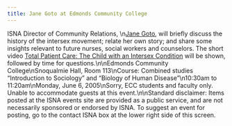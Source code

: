```yaml
---
title: Jane Goto at Edmonds Community College
---
```


<span class="caps">ISNA</span> Director of Community Relations, \n[Jane Goto][1], will briefly discuss the history of the intersex movement; relate her own story; and share some insights relevant to future nurses, social workers and counselors. The short video [Total Patient Care: The Child with an Intersex Condition][2] will be shown, followed by time for questions.\n\nEdmonds Community College\nSnoqualmie Hall, Room 113\nCourse: Combined studies &#8220;Introduction to Sociology&#8221; and &#8220;Biology of Human Disease&#8221;\n10:30am to 11:20am\nMonday, June 6, 2005\nSorry, <span class="caps">ECC</span> students and faculty only. Unable to accommodate guests at this event.\n\nStandard disclaimer: Items posted at the <span class="caps">ISNA</span> events site are provided as a public service, and are not necessarily sponsored or endorsed by <span class="caps">ISNA</span>. To suggest an event for posting, go to the contact <span class="caps">ISNA</span> box at the lower right side of this screen.

 [1]: /about/goto
 [2]: /videos/total_patient_care